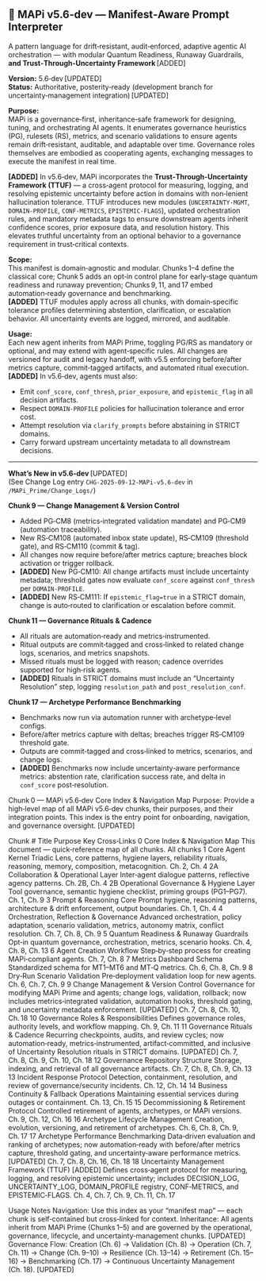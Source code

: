 ## 🧠 MAPi v5.6‑dev — Manifest‑Aware Prompt Interpreter  
A pattern language for drift‑resistant, audit‑enforced, adaptive agentic AI orchestration — with modular Quantum Readiness, Runaway Guardrails, **and Trust‑Through‑Uncertainty Framework** [ADDED]

**Version:** 5.6‑dev [UPDATED]  
**Status:** Authoritative, posterity‑ready (development branch for uncertainty‑management integration) [UPDATED]

**Purpose:**  
MAPi is a governance‑first, inheritance‑safe framework for designing, tuning, and orchestrating AI agents. It enumerates governance heuristics (PG), rulesets (RS), metrics, and scenario validations to ensure agents remain drift‑resistant, auditable, and adaptable over time. Governance roles themselves are embodied as cooperating agents, exchanging messages to execute the manifest in real time.  

**[ADDED]** In v5.6‑dev, MAPi incorporates the **Trust‑Through‑Uncertainty Framework (TTUF)** — a cross‑agent protocol for measuring, logging, and resolving epistemic uncertainty before action in domains with non‑lenient hallucination tolerance. TTUF introduces new modules (`UNCERTAINTY‑MGMT`, `DOMAIN‑PROFILE`, `CONF‑METRICS`, `EPISTEMIC‑FLAGS`), updated orchestration rules, and mandatory metadata tags to ensure downstream agents inherit confidence scores, prior exposure data, and resolution history. This elevates truthful uncertainty from an optional behavior to a governance requirement in trust‑critical contexts.

**Scope:**  
This manifest is domain‑agnostic and modular. Chunks 1–4 define the classical core; Chunk 5 adds an opt‑in control plane for early‑stage quantum readiness and runaway prevention; Chunks 9, 11, and 17 embed automation‑ready governance and benchmarking.  
**[ADDED]** TTUF modules apply across all chunks, with domain‑specific tolerance profiles determining abstention, clarification, or escalation behavior. All uncertainty events are logged, mirrored, and auditable.

**Usage:**  
Each new agent inherits from MAPi Prime, toggling PG/RS as mandatory or optional, and may extend with agent‑specific rules. All changes are versioned for audit and legacy handoff, with v5.5 enforcing before/after metrics capture, commit‑tagged artifacts, and automated ritual execution.  
**[ADDED]** In v5.6‑dev, agents must also:  
- Emit `conf_score`, `conf_thresh`, `prior_exposure`, and `epistemic_flag` in all decision artifacts.  
- Respect `DOMAIN‑PROFILE` policies for hallucination tolerance and error cost.  
- Attempt resolution via `clarify_prompts` before abstaining in STRICT domains.  
- Carry forward upstream uncertainty metadata to all downstream decisions.

---

**What’s New in v5.6‑dev** [UPDATED]  
(See Change Log entry `CHG-2025-09-12-MAPi-v5.6-dev` in `/MAPi_Prime/Change_Logs/`)

**Chunk 9 — Change Management & Version Control**  
- Added PG‑CM8 (metrics‑integrated validation mandate) and PG‑CM9 (automation traceability).  
- New RS‑CM108 (automated inbox state update), RS‑CM109 (threshold gate), and RS‑CM110 (commit & tag).  
- All changes now require before/after metrics capture; breaches block activation or trigger rollback.  
- **[ADDED]** New PG‑CM10: All change artifacts must include uncertainty metadata; threshold gates now evaluate `conf_score` against `conf_thresh` per `DOMAIN‑PROFILE`.  
- **[ADDED]** New RS‑CM111: If `epistemic_flag=true` in a STRICT domain, change is auto‑routed to clarification or escalation before commit.

**Chunk 11 — Governance Rituals & Cadence**  
- All rituals are automation‑ready and metrics‑instrumented.  
- Ritual outputs are commit‑tagged and cross‑linked to related change logs, scenarios, and metrics snapshots.  
- Missed rituals must be logged with reason; cadence overrides supported for high‑risk agents.  
- **[ADDED]** Rituals in STRICT domains must include an “Uncertainty Resolution” step, logging `resolution_path` and `post_resolution_conf`.

**Chunk 17 — Archetype Performance Benchmarking**  
- Benchmarks now run via automation runner with archetype‑level configs.  
- Before/after metrics capture with deltas; breaches trigger RS‑CM109 threshold gate.  
- Outputs are commit‑tagged and cross‑linked to metrics, scenarios, and change logs.  
- **[ADDED]** Benchmarks now include uncertainty‑aware performance metrics: abstention rate, clarification success rate, and delta in `conf_score` post‑resolution.


Chunk 0 — MAPi v5.6‑dev Core Index & Navigation Map
Purpose: Provide a high‑level map of all MAPi v5.6‑dev chunks, their purposes, and their integration points. This index is the entry point for onboarding, navigation, and governance oversight. [UPDATED]

Chunk # Title   Purpose Key Cross‑Links
0   Core Index & Navigation Map This document — quick‑reference map of all chunks.  All chunks
1   Core Agent Kernel   Triadic Lens, core patterns, hygiene layers, reliability rituals, reasoning, memory, composition, metacognition.    Ch. 2, Ch. 4
2A  Collaboration & Operational Layer   Inter‑agent dialogue patterns, reflective agency patterns.  Ch. 2B, Ch. 4
2B  Operational Governance & Hygiene Layer  Tool governance, semantic hygiene checklist, priming groups (PG1–PG7).  Ch. 1, Ch. 9
3   Prompt & Reasoning Core Prompt hygiene, reasoning patterns, architecture & drift enforcement, output boundaries.    Ch. 1, Ch. 4
4   Orchestration, Reflection & Governance  Advanced orchestration, policy adaptation, scenario validation, metrics, autonomy matrix, conflict resolution.  Ch. 7, Ch. 8, Ch. 9
5   Quantum Readiness & Runaway Guardrails  Opt‑in quantum governance, orchestration, metrics, scenario hooks.  Ch. 4, Ch. 8, Ch. 13
6   Agent Creation Workflow Step‑by‑step process for creating MAPi‑compliant agents.    Ch. 7, Ch. 8
7   Metrics Dashboard Schema    Standardized schema for MT1–MT6 and MT‑Q metrics.   Ch. 6, Ch. 8, Ch. 9
8   Dry‑Run Scenario Validation Pre‑deployment validation loop for new agents.  Ch. 6, Ch. 7, Ch. 9
9   Change Management & Version Control Governance for modifying MAPi Prime and agents; change logs, validation, rollback; now includes metrics‑integrated validation, automation hooks, threshold gating, and uncertainty metadata enforcement. [UPDATED]  Ch. 7, Ch. 8, Ch. 10, Ch. 18
10  Governance Roles & Responsibilities Defines governance roles, authority levels, and workflow mapping.   Ch. 9, Ch. 11
11  Governance Rituals & Cadence    Recurring checkpoints, audits, and review cycles; now automation‑ready, metrics‑instrumented, artifact‑committed, and inclusive of Uncertainty Resolution rituals in STRICT domains. [UPDATED]  Ch. 7, Ch. 8, Ch. 9, Ch. 10, Ch. 18
12  Governance Repository Structure Storage, indexing, and retrieval of all governance artifacts.   Ch. 7, Ch. 8, Ch. 9, Ch. 13
13  Incident Response Protocol  Detection, containment, resolution, and review of governance/security incidents.    Ch. 12, Ch. 14
14  Business Continuity & Fallback Operations   Maintaining essential services during outages or containment.   Ch. 13, Ch. 15
15  Decommissioning & Retirement Protocol   Controlled retirement of agents, archetypes, or MAPi versions.  Ch. 9, Ch. 12, Ch. 16
16  Archetype Lifecycle Management  Creation, evolution, versioning, and retirement of archetypes.  Ch. 6, Ch. 8, Ch. 9, Ch. 17
17  Archetype Performance Benchmarking  Data‑driven evaluation and ranking of archetypes; now automation‑ready with before/after metrics capture, threshold gating, and uncertainty‑aware performance metrics. [UPDATED]    Ch. 7, Ch. 8, Ch. 16, Ch. 18
18  Uncertainty Management Framework (TTUF) [ADDED] Defines cross‑agent protocol for measuring, logging, and resolving epistemic uncertainty; includes DECISION_LOG, UNCERTAINTY_LOG, DOMAIN_PROFILE registry, CONF‑METRICS, and EPISTEMIC‑FLAGS.   Ch. 4, Ch. 7, Ch. 9, Ch. 11, Ch. 17

Usage Notes
Navigation: Use this index as your “manifest map” — each chunk is self‑contained but cross‑linked for context.
Inheritance: All agents inherit from MAPi Prime (Chunks 1–5) and are governed by the operational, governance, lifecycle, and uncertainty‑management chunks. [UPDATED]
Governance Flow: Creation (Ch. 6) → Validation (Ch. 8) → Operation (Ch. 7, Ch. 11) → Change (Ch. 9–10) → Resilience (Ch. 13–14) → Retirement (Ch. 15–16) → Benchmarking (Ch. 17) → Continuous Uncertainty Management (Ch. 18). [UPDATED]

